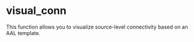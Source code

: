 # visual_conn
This function allows you to visualize source-level connectivity based on an AAL template.
